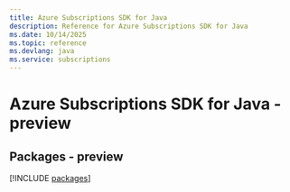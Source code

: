 ```yaml
---
title: Azure Subscriptions SDK for Java
description: Reference for Azure Subscriptions SDK for Java
ms.date: 10/14/2025
ms.topic: reference
ms.devlang: java
ms.service: subscriptions
---
```

# Azure Subscriptions SDK for Java - preview
## Packages - preview
[!INCLUDE [packages](subscriptions-index.md)]